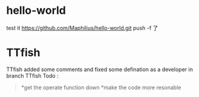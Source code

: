 # hello-world
test it
https://github.com/Maphilius/hello-world.git
push -f 了

# TTfish

TTfish added some comments and fixed some defination as a developer in branch TTfish
Todo : 
> *get the operate function down 
> *make the code more resonable